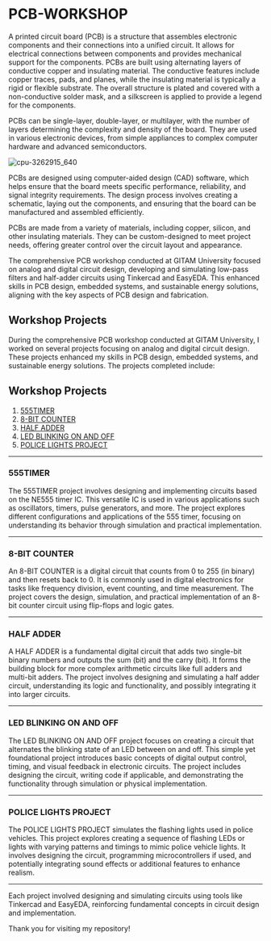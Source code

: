# PCB-WORKSHOP


A printed circuit board (PCB) is a structure that assembles electronic components and their connections into a unified circuit. It allows for electrical connections between components and provides mechanical support for the components. PCBs are built using alternating layers of conductive copper and insulating material. The conductive features include copper traces, pads, and planes, while the insulating material is typically a rigid or flexible substrate. The overall structure is plated and covered with a non-conductive solder mask, and a silkscreen is applied to provide a legend for the components.

PCBs can be single-layer, double-layer, or multilayer, with the number of layers determining the complexity and density of the board. They are used in various electronic devices, from simple appliances to complex computer hardware and advanced semiconductors.

![cpu-3262915_640](https://github.com/venkat-teja-17/PCB-WORKSHOP/assets/101350969/2d926eb5-3257-4383-b4b7-11d2971c9fb4)

PCBs are designed using computer-aided design (CAD) software, which helps ensure that the board meets specific performance, reliability, and signal integrity requirements. The design process involves creating a schematic, laying out the components, and ensuring that the board can be manufactured and assembled efficiently.


PCBs are made from a variety of materials, including copper, silicon, and other insulating materials. They can be custom-designed to meet project needs, offering greater control over the circuit layout and appearance.

The comprehensive PCB workshop conducted at GITAM University focused on analog and digital circuit design, developing and simulating low-pass filters and half-adder circuits using Tinkercad and EasyEDA. This enhanced skills in PCB design, embedded systems, and sustainable energy solutions, aligning with the key aspects of PCB design and fabrication.

## Workshop Projects

During the comprehensive PCB workshop conducted at GITAM University, I worked on several projects focusing on analog and digital circuit design. These projects enhanced my skills in PCB design, embedded systems, and sustainable energy solutions. The projects completed include:

## Workshop Projects

1. [555TIMER](#555timer)
2. [8-BIT COUNTER](#8-bit-counter)
3. [HALF ADDER](#half-adder)
4. [LED BLINKING ON AND OFF](#led-blinking-on-and-off)
5. [POLICE LIGHTS PROJECT](#police-lights-project)

---

### 555TIMER

The 555TIMER project involves designing and implementing circuits based on the NE555 timer IC. This versatile IC is used in various applications such as oscillators, timers, pulse generators, and more. The project explores different configurations and applications of the 555 timer, focusing on understanding its behavior through simulation and practical implementation.

<a name="555timer"></a>

---

### 8-BIT COUNTER

An 8-BIT COUNTER is a digital circuit that counts from 0 to 255 (in binary) and then resets back to 0. It is commonly used in digital electronics for tasks like frequency division, event counting, and time measurement. The project covers the design, simulation, and practical implementation of an 8-bit counter circuit using flip-flops and logic gates.

<a name="8-bit-counter"></a>

---

### HALF ADDER

A HALF ADDER is a fundamental digital circuit that adds two single-bit binary numbers and outputs the sum (bit) and the carry (bit). It forms the building block for more complex arithmetic circuits like full adders and multi-bit adders. The project involves designing and simulating a half adder circuit, understanding its logic and functionality, and possibly integrating it into larger circuits.

<a name="half-adder"></a>

---

### LED BLINKING ON AND OFF

The LED BLINKING ON AND OFF project focuses on creating a circuit that alternates the blinking state of an LED between on and off. This simple yet foundational project introduces basic concepts of digital output control, timing, and visual feedback in electronic circuits. The project includes designing the circuit, writing code if applicable, and demonstrating the functionality through simulation or physical implementation.

<a name="led-blinking-on-and-off"></a>

---

### POLICE LIGHTS PROJECT

The POLICE LIGHTS PROJECT simulates the flashing lights used in police vehicles. This project explores creating a sequence of flashing LEDs or lights with varying patterns and timings to mimic police vehicle lights. It involves designing the circuit, programming microcontrollers if used, and potentially integrating sound effects or additional features to enhance realism.

<a name="police-lights-project"></a>

---

Each project involved designing and simulating circuits using tools like Tinkercad and EasyEDA, reinforcing fundamental concepts in circuit design and implementation.

Thank you for visiting my repository!


